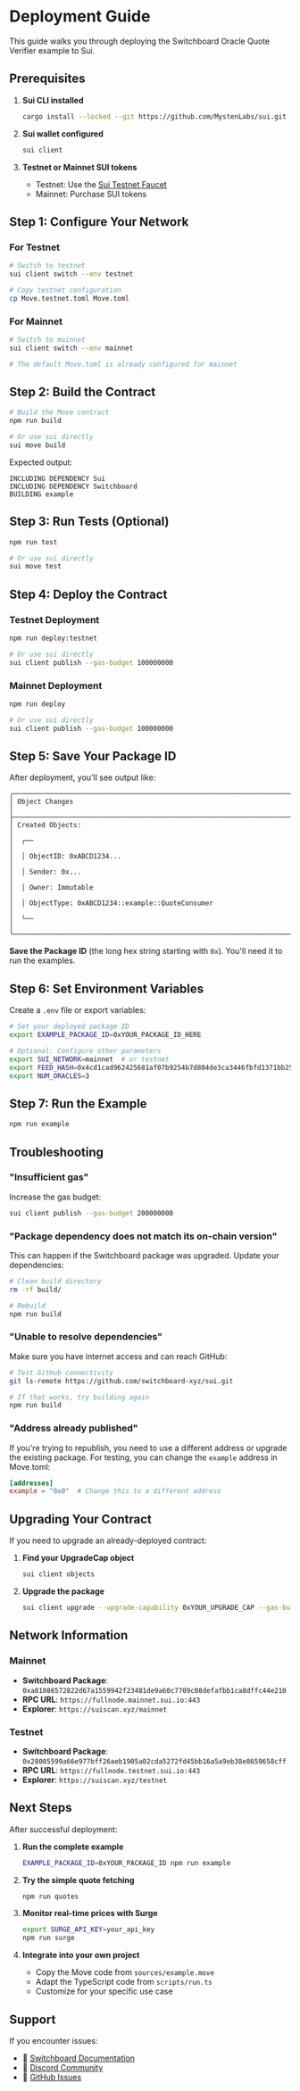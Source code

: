 # Deployment Guide

This guide walks you through deploying the Switchboard Oracle Quote Verifier example to Sui.

## Prerequisites

1. **Sui CLI installed**
   ```bash
   cargo install --locked --git https://github.com/MystenLabs/sui.git --branch mainnet sui
   ```

2. **Sui wallet configured**
   ```bash
   sui client
   ```

3. **Testnet or Mainnet SUI tokens**
   - Testnet: Use the [Sui Testnet Faucet](https://discord.com/channels/916379725201563759/971488439931392130)
   - Mainnet: Purchase SUI tokens

## Step 1: Configure Your Network

### For Testnet

```bash
# Switch to testnet
sui client switch --env testnet

# Copy testnet configuration
cp Move.testnet.toml Move.toml
```

### For Mainnet

```bash
# Switch to mainnet
sui client switch --env mainnet

# The default Move.toml is already configured for mainnet
```

## Step 2: Build the Contract

```bash
# Build the Move contract
npm run build

# Or use sui directly
sui move build
```

Expected output:
```
INCLUDING DEPENDENCY Sui
INCLUDING DEPENDENCY Switchboard
BUILDING example
```

## Step 3: Run Tests (Optional)

```bash
npm run test

# Or use sui directly
sui move test
```

## Step 4: Deploy the Contract

### Testnet Deployment

```bash
npm run deploy:testnet

# Or use sui directly
sui client publish --gas-budget 100000000
```

### Mainnet Deployment

```bash
npm run deploy

# Or use sui directly
sui client publish --gas-budget 100000000
```

## Step 5: Save Your Package ID

After deployment, you'll see output like:

```
╭─────────────────────────────────────────────────────────────────────────╮
│ Object Changes                                                          │
├─────────────────────────────────────────────────────────────────────────┤
│ Created Objects:                                                        │
│  ┌──                                                                    │
│  │ ObjectID: 0xABCD1234...                                             │
│  │ Sender: 0x...                                                       │
│  │ Owner: Immutable                                                    │
│  │ ObjectType: 0xABCD1234::example::QuoteConsumer                     │
│  └──                                                                    │
╰─────────────────────────────────────────────────────────────────────────╯
```

**Save the Package ID** (the long hex string starting with `0x`). You'll need it to run the examples.

## Step 6: Set Environment Variables

Create a `.env` file or export variables:

```bash
# Set your deployed package ID
export EXAMPLE_PACKAGE_ID=0xYOUR_PACKAGE_ID_HERE

# Optional: Configure other parameters
export SUI_NETWORK=mainnet  # or testnet
export FEED_HASH=0x4cd1cad962425681af07b9254b7d804de3ca3446fbfd1371bb258d2c75059812
export NUM_ORACLES=3
```

## Step 7: Run the Example

```bash
npm run example
```

## Troubleshooting

### "Insufficient gas"

Increase the gas budget:
```bash
sui client publish --gas-budget 200000000
```

### "Package dependency does not match its on-chain version"

This can happen if the Switchboard package was upgraded. Update your dependencies:
```bash
# Clean build directory
rm -rf build/

# Rebuild
npm run build
```

### "Unable to resolve dependencies"

Make sure you have internet access and can reach GitHub:
```bash
# Test GitHub connectivity
git ls-remote https://github.com/switchboard-xyz/sui.git

# If that works, try building again
npm run build
```

### "Address already published"

If you're trying to republish, you need to use a different address or upgrade the existing package. For testing, you can change the `example` address in Move.toml:

```toml
[addresses]
example = "0x0"  # Change this to a different address
```

## Upgrading Your Contract

If you need to upgrade an already-deployed contract:

1. **Find your UpgradeCap object**
   ```bash
   sui client objects
   ```

2. **Upgrade the package**
   ```bash
   sui client upgrade --upgrade-capability 0xYOUR_UPGRADE_CAP --gas-budget 100000000
   ```

## Network Information

### Mainnet
- **Switchboard Package**: `0xa81086572822d67a1559942f23481de9a60c7709c08defafbb1ca8dffc44e210`
- **RPC URL**: `https://fullnode.mainnet.sui.io:443`
- **Explorer**: `https://suiscan.xyz/mainnet`

### Testnet
- **Switchboard Package**: `0x28005599a66e977bff26aeb1905a02cda5272fd45bb16a5a9eb38e8659658cff`
- **RPC URL**: `https://fullnode.testnet.sui.io:443`
- **Explorer**: `https://suiscan.xyz/testnet`

## Next Steps

After successful deployment:

1. **Run the complete example**
   ```bash
   EXAMPLE_PACKAGE_ID=0xYOUR_PACKAGE_ID npm run example
   ```

2. **Try the simple quote fetching**
   ```bash
   npm run quotes
   ```

3. **Monitor real-time prices with Surge**
   ```bash
   export SURGE_API_KEY=your_api_key
   npm run surge
   ```

4. **Integrate into your own project**
   - Copy the Move code from `sources/example.move`
   - Adapt the TypeScript code from `scripts/run.ts`
   - Customize for your specific use case

## Support

If you encounter issues:
- 📖 [Switchboard Documentation](https://docs.switchboard.xyz)
- 💬 [Discord Community](https://discord.gg/switchboardxyz)
- 🐛 [GitHub Issues](https://github.com/switchboard-xyz/sui/issues)

